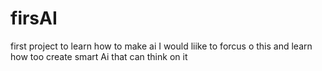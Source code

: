 # firsAI
first project to learn how to make ai
I would liike to forcus o this and learn how too create smart Ai that can think on  it

